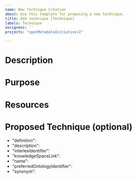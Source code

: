 ```yaml
---
name: New Technique Creation
about: Use this template for proposing a new technique.
title: Add technique [Technique]
labels: Technique
assignees: ''
projects: "openMetadataInitiative/2"

---
```


# Description
<!-- A brief, high-level description of the new technique. What is it? -->

# Purpose
<!-- Why is this new technique needed? What is the purpose of this technique? -->

# Resources
<!-- Links to relevant documentation, design mockups, or any other resources that provide context and details for this technique. -->

# Proposed Technique (optional)
<!-- Please fill out the following properties for the new technique. -->
- "definition": <!-- Enter one sentence for defining this term. -->
- "description": <!-- Enter a short text describing this term. -->
- "interlexIdentifier": <!-- Enter the internationalized resource identifier (IRI) pointing to the integrated ontology entry in the InterLex project. -->
- "knowledgeSpaceLink": <!-- Enter the internationalized resource identifier (IRI) pointing to the wiki page of the corresponding term in the KnowledgeSpace. -->
- "name": <!-- Controlled term originating from a defined terminology. -->
- "preferredOntologyIdentifier": <!-- Enter the internationalized resource identifier (IRI) pointing to the preferred ontological term. -->
- "synonym": <!-- Enter one or several synonyms (including abbreviations) for this controlled term. -->
